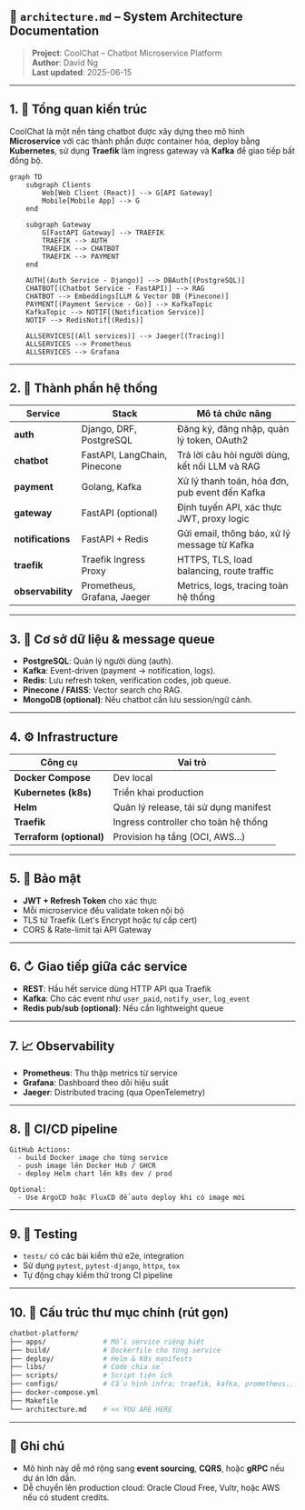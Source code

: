 ## 🧠 `architecture.md` – System Architecture Documentation

> **Project**: CoolChat – Chatbot Microservice Platform  
> **Author**: David Ng  
> **Last updated**: 2025-06-15

---

## 1. 🔷 Tổng quan kiến trúc

CoolChat là một nền tảng chatbot được xây dựng theo mô hình **Microservice** với các thành phần được container hóa, deploy bằng **Kubernetes**, sử dụng **Traefik** làm ingress gateway và **Kafka** để giao tiếp bất đồng bộ.

```mermaid
graph TD
    subgraph Clients
        Web[Web Client (React)] --> G[API Gateway]
        Mobile[Mobile App] --> G
    end

    subgraph Gateway
        G[FastAPI Gateway] --> TRAEFIK
        TRAEFIK --> AUTH
        TRAEFIK --> CHATBOT
        TRAEFIK --> PAYMENT
    end

    AUTH[(Auth Service - Django)] --> DBAuth[(PostgreSQL)]
    CHATBOT[(Chatbot Service - FastAPI)] --> RAG
    CHATBOT --> Embeddings[LLM & Vector DB (Pinecone)]
    PAYMENT[(Payment Service - Go)] --> KafkaTopic
    KafkaTopic --> NOTIF[(Notification Service)]
    NOTIF --> RedisNotif[(Redis)]
    
    ALLSERVICES[(All services)] --> Jaeger[(Tracing)]
    ALLSERVICES --> Prometheus
    ALLSERVICES --> Grafana
```

---

## 2. 🧱 Thành phần hệ thống

| Service        | Stack                 | Mô tả chức năng |
|----------------|------------------------|-----------------|
| **auth**       | Django, DRF, PostgreSQL | Đăng ký, đăng nhập, quản lý token, OAuth2 |
| **chatbot**    | FastAPI, LangChain, Pinecone | Trả lời câu hỏi người dùng, kết nối LLM và RAG |
| **payment**    | Golang, Kafka           | Xử lý thanh toán, hóa đơn, pub event đến Kafka |
| **gateway**    | FastAPI (optional)      | Định tuyến API, xác thực JWT, proxy logic |
| **notifications** | FastAPI + Redis        | Gửi email, thông báo, xử lý message từ Kafka |
| **traefik**    | Traefik Ingress Proxy   | HTTPS, TLS, load balancing, route traffic |
| **observability** | Prometheus, Grafana, Jaeger | Metrics, logs, tracing toàn hệ thống |

---

## 3. 📃 Cơ sở dữ liệu & message queue

- **PostgreSQL**: Quản lý người dùng (auth).
- **Kafka**: Event-driven (payment → notification, logs).
- **Redis**: Lưu refresh token, verification codes, job queue.
- **Pinecone / FAISS**: Vector search cho RAG.
- **MongoDB (optional)**: Nếu chatbot cần lưu session/ngữ cảnh.

---

## 4. ⚙️ Infrastructure

| Công cụ         | Vai trò |
|------------------|--------|
| **Docker Compose** | Dev local |
| **Kubernetes (k8s)** | Triển khai production |
| **Helm**         | Quản lý release, tái sử dụng manifest |
| **Traefik**      | Ingress controller cho toàn hệ thống |
| **Terraform (optional)** | Provision hạ tầng (OCI, AWS...) |

---

## 5. 🔐 Bảo mật

- **JWT + Refresh Token** cho xác thực
- Mỗi microservice đều validate token nội bộ
- TLS từ Traefik (Let's Encrypt hoặc tự cấp cert)
- CORS & Rate-limit tại API Gateway

---

## 6. ↻ Giao tiếp giữa các service

- **REST**: Hầu hết service dùng HTTP API qua Traefik
- **Kafka**: Cho các event như `user_paid`, `notify_user`, `log_event`
- **Redis pub/sub (optional)**: Nếu cần lightweight queue

---

## 7. 📈 Observability

- **Prometheus**: Thu thập metrics từ service
- **Grafana**: Dashboard theo dõi hiệu suất
- **Jaeger**: Distributed tracing (qua OpenTelemetry)

---

## 8. 🚀 CI/CD pipeline

```
GitHub Actions:
  - build Docker image cho từng service
  - push image lên Docker Hub / GHCR
  - deploy Helm chart lên k8s dev / prod

Optional:
  - Use ArgoCD hoặc FluxCD để auto deploy khi có image mới
```

---

## 9. 🧪 Testing

- `tests/` có các bài kiểm thử e2e, integration
- Sử dụng `pytest`, `pytest-django`, `httpx`, `tox`
- Tự động chạy kiểm thử trong CI pipeline

---

## 10. 📂 Cấu trúc thư mục chính (rút gọn)

```bash
chatbot-platform/
├── apps/              # Mỗi service riêng biệt
├── build/             # Dockerfile cho từng service
├── deploy/            # Helm & K8s manifests
├── libs/              # Code chia sẻ
├── scripts/           # Script tiện ích
├── configs/           # Cấu hình infra: traefik, kafka, prometheus...
├── docker-compose.yml
├── Makefile
└── architecture.md    # << YOU ARE HERE
```

---

## 📌 Ghi chú

- Mô hình này dễ mở rộng sang **event sourcing**, **CQRS**, hoặc **gRPC** nếu dự án lớn dần.
- Dễ chuyển lên production cloud: Oracle Cloud Free, Vultr, hoặc AWS nếu có student credits.

